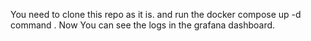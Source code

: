 You need to clone this repo as it is. 
and run the docker compose up -d command . 
Now You can see the logs in the grafana dashboard.

